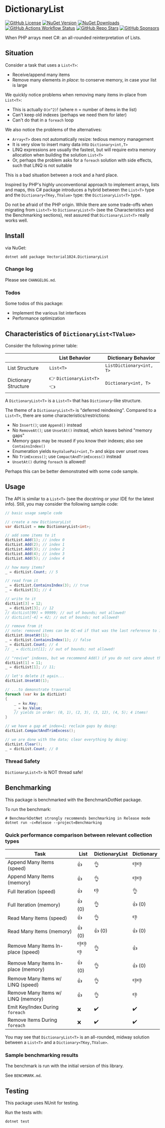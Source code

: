 # DictionaryList
[![GitHub License][github-license-image]][github-repo-url]
[![NuGet Version][nuget-version-image]][nuget-url]
[![NuGet Downloads][nuget-downloads-image]][nuget-stats-url]
[![GitHub Actions Workflow Status][cs-build-status-image]][github-actions-url]
[![GitHub Repo Stars][github-stars-image]][github-repo-url]
[![GitHub Sponsors][github-sponsors-image]][github-sponsors-url]

When PHP arrays meet C#: an all-rounded reinterpretation of Lists.

## Situation
Consider a task that uses a `List<T>`:
- Receive/append many items
- Remove many elements *in place*: to conserve memory, in case your list is large

We quickly notice problems when removing many items in-place from `List<T>`:
- This is actually `O(n^2)`! (where n = number of items in the list)
- Can't keep old indexes (perhaps we need them for later)
- Can't do that in a `foreach` loop

We also notice the problems of the alternatives:
- `Array<T>` does not automatically resize: tedious memory management
- It is very slow to insert many data into `Dictionary<int,T>`
- LINQ expressions are usually the fastest, but will require extra memory allocation when building the solution `List<T>`
- Or, perhaps the problem asks for a `foreach` solution with side effects, such that LINQ is not suitable

This is a bad situation between a rock and a hard place.

Inspired by PHP's highly unconventional approach to implement arrays, lists and maps,
this C# package introduces a hybrid between the `List<T>` type and the `Dictionary<TKey,TValue>` type: the `DictionaryList<T>` type.

Do not be afraid of the PHP origin.
While there are some trade-offs when migrating from `List<T>` to `DictionaryList<T>` (see the Characteristics and the Benchmarking sections),
rest assured that `DictionaryList<T>` really works well.

## Install
via NuGet:

```shell
dotnet add package Vectorial1024.DictionaryList
```

### Change log
Please see `CHANGELOG.md`.

### Todos
Some todos of this package:
- Implement the various list interfaces
- Performance optimization

## Characteristics of `DictionaryList<TValue>`
Consider the following primer table:

|                      | List Behavior             | Dictionary Behavior      |
|----------------------|---------------------------|--------------------------|
| List Structure       | `List<T>`                 | `ListDictionary<int, T>` |
| Dictionary Structure | 👉 `DictionaryList<T>` 👈 | `Dictionary<int, T>`     |

A `DictionaryList<T>` is a `List<T>` that has `Dictionary`-like structure.

The theme of a `DictionaryList<T>` is "deferred reindexing".
Compared to a `List<T>`, there are some characteristics/restrictions:
- No `Insert()`; use `Append()` instead
- No `RemoveAt()`; use `UnsetAt()` instead, which leaves behind "memory gaps"
- Memory gaps may be reused if you know their indexes; also see `ContainsIndex()`
- Enumeration yields `KeyValuePair<int,T>` and skips over unset rows
- No `TrimExcess()`; use `CompactAndTrimExcess()` instead
- `UnsetAt()` during `foreach` is allowed!

Perhaps this can be better demonstrated with some code sample.

## Usage
The API is similar to a `List<T>` (see the docstring or your IDE for the latest info).
Still, you may consider the following sample code:

```csharp
// basic usage sample code

// create a new DictionaryList
var dictList = new DictionaryList<int>;

// add some items to it
dictList.Add(1); // index 0
dictList.Add(2); // index 1
dictList.Add(3); // index 2
dictList.Add(4); // index 3
dictList.Add(5); // index 4

// how many items?
_ = dictList.Count; // 5

// read from it
_ = dictList.ContainsIndex(3); // true
_ = dictList[3]; // 4

// write to it
dictList[3] = 12;
_ = dictList[3]; // 12
// dictList[99] = 99999; // out of bounds; not allowed!
// dictList[-4] = 42; // out of bounds; not allowed!

// remove from it
// note: removed items can be GC-ed if that was the last reference to it
dictList.UnsetAt(1);
_ = dictList.ContainsIndex(1); // false
_ = dictList.Count; // 4
// _ = dictList[1]; // out of bounds; not allowed!

// "revive" indexes, but we recommend Add() if you do not care about the value of indexes.
dictList[1] = 11;
_ = dictList[1]; // 11;

// let's delete it again...
dictList.UnsetAt(1);

// ...to demonstrate traversal
foreach (var kv in dictList) 
{
    _ = kv.Key;
    _ = kv.Value;
    // yields in order: (0, 1), (2, 3), (3, 12), (4, 5); 4 items!
}

// we have a gap at index=1; reclaim gaps by doing:
dictList.CompactAndTrimExcess();

// we are done with the data; clear everything by doing:
dictList.Clear();
_ = dictList.Count; // 0
```

### Thread Safety
`DictionaryList<T>` is NOT thread safe!

## Benchmarking
This package is benchmarked with the BenchmarkDotNet package.

To run the benchmark:

```shell
# BenchmarkDotNet strongly recommends benchmarking in Release mode
dotnet run -c=Release --project=Benchmarking
```

### Quick performance comparison between relevant collection types
| Task                                | List   | DictionaryList | Dictionary |
|-------------------------------------|--------|----------------|------------|
| Append Many Items (speed)           | 👍     | 👌             | 👎👎       |
| Append Many Items (memory)          | 👍     | 👌             | 👎👎       |
| Full Iteration (speed)              | 👍     | 👎             | 👌         |
| Full Iteration (memory)             | 👍 (0) | 👌             | 👍 (0)     |
| Read Many Items (speed)             | 👍     | 👌             | 👎         |
| Read Many Items (memory)            | 👍 (0) | 👍 (0)         | 👍 (0)     |
| Remove Many Items In-place (speed)  | 👎👎👎 | 👌             | 👍         |
| Remove Many Items In-place (memory) | 👍 (0) | 👌             | 👍 (0)     |
| Remove Many Items w/ LINQ (speed)   | 👍     | 👌             | 👎👎       |
| Remove Many Items w/ LINQ (memory)  | 👍     | 👌             | 👎         |
| Emit Key/Index During `foreach`     | ❌      | ✔️             | ✔️         |
| Remove Items During `foreach`       | ❌      | ✔️             | ✔️         |

You may see that `DictionaryList<T>` is an all-rounded, midway solution between a `List<T>` and a `Dictionary<TKey,TValue>`. 

### Sample benchmarking results
The benchmark is run with the initial version of this library.

See `BENCHMARK.md`.

## Testing
This package uses NUnit for testing.

Run the tests with:

```shell
dotnet test
```

[nuget-url]: https://www.nuget.org/packages/Vectorial1024.DictionaryList/
[nuget-stats-url]: https://www.nuget.org/stats/packages/Vectorial1024.DictionaryList?groupby=Version
[github-repo-url]: https://github.com/Vectorial1024/DictionaryList
[github-actions-url]: https://github.com/Vectorial1024/DictionaryList/actions/workflows/dotnet.yml
[github-sponsors-url]: https://github.com/sponsors/Vectorial1024

[github-license-image]: https://img.shields.io/github/license/Vectorial1024/DictionaryList?style=plastic
[nuget-version-image]: https://img.shields.io/nuget/v/Vectorial1024.DictionaryList?style=plastic
[nuget-downloads-image]: https://img.shields.io/nuget/dt/Vectorial1024.DictionaryList?style=plastic
[cs-build-status-image]: https://img.shields.io/github/actions/workflow/status/Vectorial1024/DictionaryList/dotnet.yml?style=plastic
[github-stars-image]: https://img.shields.io/github/stars/vectorial1024/DictionaryList
[github-sponsors-image]: https://img.shields.io/github/sponsors/Vectorial1024?style=plastic
